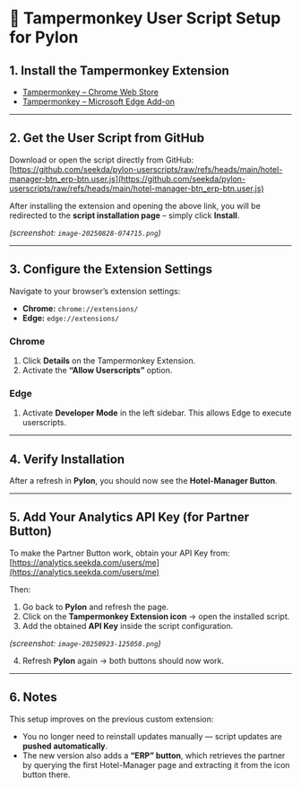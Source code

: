 # 🧩 Tampermonkey User Script Setup for Pylon

## 1. Install the Tampermonkey Extension

* [Tampermonkey – Chrome Web Store](https://chrome.google.com/webstore/detail/tampermonkey/dhdgffkkebhmkfjojejmpbldmpobfkfo)
* [Tampermonkey – Microsoft Edge Add-on](https://microsoftedge.microsoft.com/addons/detail/tampermonkey/iikmkjmpaadaobahmlepeloendndfphd)

---

## 2. Get the User Script from GitHub

Download or open the script directly from GitHub:
[https://github.com/seekda/pylon-userscripts/raw/refs/heads/main/hotel-manager-btn_erp-btn.user.js](https://github.com/seekda/pylon-userscripts/raw/refs/heads/main/hotel-manager-btn_erp-btn.user.js)

After installing the extension and opening the above link, you will be redirected to the **script installation page** – simply click **Install**.

*(screenshot: `image-20250828-074715.png`)*

---

## 3. Configure the Extension Settings

Navigate to your browser’s extension settings:

* **Chrome:** `chrome://extensions/`
* **Edge:** `edge://extensions/`

### Chrome

1. Click **Details** on the Tampermonkey Extension.
2. Activate the **“Allow Userscripts”** option.

### Edge

1. Activate **Developer Mode** in the left sidebar.
   This allows Edge to execute userscripts.

---

## 4. Verify Installation

After a refresh in **Pylon**, you should now see the **Hotel-Manager Button**.

---

## 5. Add Your Analytics API Key (for Partner Button)

To make the Partner Button work, obtain your API Key from:
[https://analytics.seekda.com/users/me](https://analytics.seekda.com/users/me)

Then:

1. Go back to **Pylon** and refresh the page.
2. Click on the **Tampermonkey Extension icon** → open the installed script.
3. Add the obtained **API Key** inside the script configuration.

*(screenshot: `image-20250923-125058.png`)*

4. Refresh **Pylon** again → both buttons should now work.

---

## 6. Notes

This setup improves on the previous custom extension:

* You no longer need to reinstall updates manually — script updates are **pushed automatically**.
* The new version also adds a **“ERP” button**, which retrieves the partner by querying the first Hotel-Manager page and extracting it from the icon button there.
